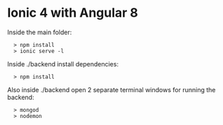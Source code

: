 Ionic 4 with Angular 8
=============

Inside the main folder:
```
  > npm install
  > ionic serve -l
```

Inside ./backend install dependencies:
```
  > npm install
```

Also inside ./backend open 2 separate terminal windows for running the backend:
```
  > mongod
  > nodemon
```
